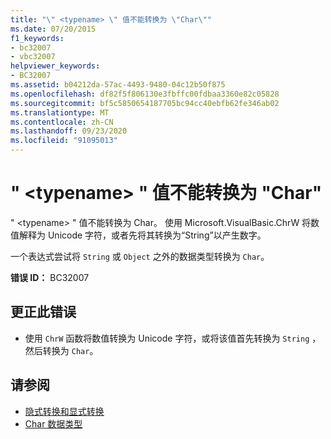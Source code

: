 ```yaml
---
title: "\" <typename> \" 值不能转换为 \"Char\""
ms.date: 07/20/2015
f1_keywords:
- bc32007
- vbc32007
helpviewer_keywords:
- BC32007
ms.assetid: b04212da-57ac-4493-9480-04c12b50f875
ms.openlocfilehash: df82f5f806130e3fbffc00fdbaa3360e82c05828
ms.sourcegitcommit: bf5c5850654187705bc94cc40ebfb62fe346ab02
ms.translationtype: MT
ms.contentlocale: zh-CN
ms.lasthandoff: 09/23/2020
ms.locfileid: "91095013"
---
```

# <a name="typename-values-cannot-be-converted-to-char"></a>" \<typename> " 值不能转换为 "Char"

" \<typename> " 值不能转换为 Char。 使用 Microsoft.VisualBasic.ChrW 将数值解释为 Unicode 字符，或者先将其转换为“String”以产生数字。  
  
 一个表达式尝试将 `String` 或 `Object` 之外的数据类型转换为 `Char`。  
  
 **错误 ID：** BC32007  
  
## <a name="to-correct-this-error"></a>更正此错误  
  
- 使用 `ChrW` 函数将数值转换为 Unicode 字符，或将该值首先转换为 `String` ，然后转换为 `Char`。  
  
## <a name="see-also"></a>请参阅

- [隐式转换和显式转换](../programming-guide/language-features/data-types/implicit-and-explicit-conversions.md)
- [Char 数据类型](../language-reference/data-types/char-data-type.md)
